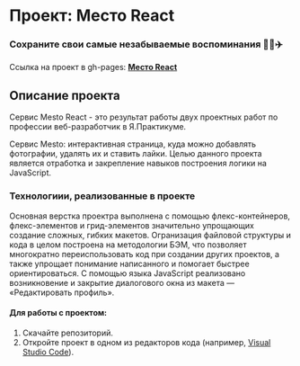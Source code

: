 # Проект: Место React

### Сохраните свои самые незабываемые воспоминания :sunrise::roller_coaster::airplane:
Ссылка на проект в gh-pages: **[Место React](https://natalyag07.github.io/mesto/)**

## Описание проекта 
Сервис Mesto React - это результат работы двух проектных работ по профессии веб-разработчик в Я.Практикуме. 

Cервис Mesto: интерактивная страница, куда можно добавлять фотографии, удалять их и ставить лайки. Целью данного проекта является отработка и закрепление навыков построения логики на JavaScript. 

### Технологиии, реализованные в проекте

Основная верстка проектра выполнена с помощью флекс-контейнеров, флекс-элементов и грид-элементов значительно упрощающих создание сложных, гибких макетов. Огранизация файловой структуры и кода в целом построена на методологии БЭМ, что позволяет многократно переиспользовать код при создании других проектов, а также упрощает понимание написанного и помогает быстрее ориентироваться. С помощью языка JavaScript реализовано возникновение и закрытие диалогового окна из макета — «Редактировать профиль». 

#### Для работы с проектом:  
1. Скачайте репозиторий.
2. Откройте проект в одном из редакторов кода (например, [Visual Studio Code](https://code.visualstudio.com/)).
